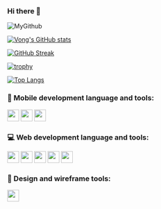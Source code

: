 ### Hi there 👋

<!--
**Vong3432/Vong3432** is a ✨ _special_ ✨ repository because its `README.md` (this file) appears on your GitHub profile.

Here are some ideas to get you started:

- 🔭 I’m currently working on ...
- 🌱 I’m currently learning ...
- 👯 I’m looking to collaborate on ...
- 🤔 I’m looking for help with ...
- 💬 Ask me about ...
- 📫 How to reach me: ...
- 😄 Pronouns: ...
- ⚡ Fun fact: ...
-->

![MyGithub](https://user-images.githubusercontent.com/36991424/147496821-9e47cab8-1a27-4e35-aff9-2514b6eebb32.png)

[![Vong's GitHub stats](https://github-readme-stats.vercel.app/api?username=Vong3432&count_private=true&hide=stars&theme=midnight-purple)](https://github.com/Vong3432)

[![GitHub Streak](http://github-readme-streak-stats.herokuapp.com?user=Vong3432&theme=react&date_format=M%20j%5B%2C%20Y%5D)](https://git.io/streak-stats)

[![trophy](https://github-profile-trophy.vercel.app/?username=Vong3432)](https://github.com/Vong3432)

[![Top Langs](https://github-readme-stats.vercel.app/api/top-langs/?username=Vong3432&layout=compact&hide=php&langs_count=10)](https://github.com/anuraghazra/github-readme-stats)

<h3 align="left">📱 Mobile development language and tools:</h3>
<p align="left">
  <img src='https://cdn.jsdelivr.net/gh/devicons/devicon/icons/flutter/flutter-original.svg' width="27" height="27" />
  <img src='https://cdn.jsdelivr.net/gh/devicons/devicon/icons/swift/swift-original.svg' width="27" height="27" />
  <img src='https://cdn.jsdelivr.net/gh/devicons/devicon/icons/ionic/ionic-original.svg' width="27" height="27" />
</p>

<h3 align="left">💻 Web development language and tools:</h3>
<p align="left">
  <img src='https://cdn.jsdelivr.net/gh/devicons/devicon/icons/react/react-original.svg' width="27" height="27" />
  <img src='https://cdn.jsdelivr.net/gh/devicons/devicon/icons/express/express-original.svg' width="27" height="27" />
  <img src='https://cdn.jsdelivr.net/gh/devicons/devicon/icons/adonisjs/adonisjs-original.svg' width="27" height="27" />
  <img src='https://cdn.jsdelivr.net/gh/devicons/devicon/icons/mongodb/mongodb-original.svg' width="27" height="27" />
  <img src='https://cdn.jsdelivr.net/gh/devicons/devicon/icons/typescript/typescript-original.svg' width="27" height="27" />
</p>

<h3 align="left">🎨 Design and wireframe tools:</h3>
<p align="left">
  <img src='https://cdn.jsdelivr.net/gh/devicons/devicon/icons/figma/figma-original.svg' width="27" height="27" />
</p>
